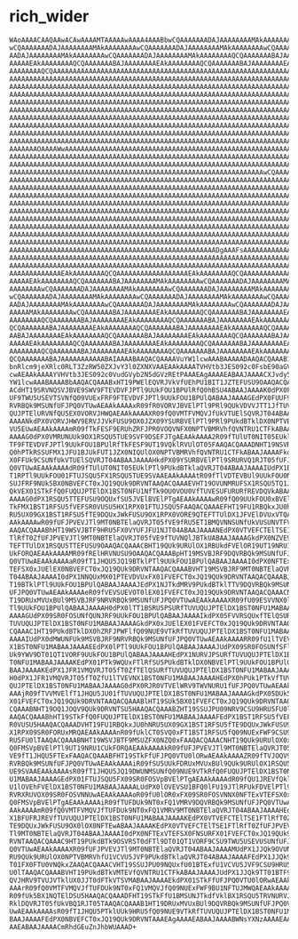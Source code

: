 # rich_wider

    WAoAAAACAAQAAwACAwAAAAMTAAAAAwAAAA4AAABbwCQAAAAAAADAJAAAAAAAAMAkAAAAAAAA
    wCQAAAAAAADAJAAAAAAAAMAkAAAAAAAAwCQAAAAAAADAJAAAAAAAAMAkAAAAAAAAwCQAAAAA
    AADAJAAAAAAAAMAkAAAAAAAAwCQAAAAAAADAJAAAAAAAAMAkAAAAAAAAQCQAAAAAAABAJAAA
    AAAAAEAkAAAAAAAAQCQAAAAAAABAJAAAAAAAAEAkAAAAAAAAQCQAAAAAAABAJAAAAAAAAEAk
    AAAAAAAAQCQAAAAAAAAAAAAAAAAAAAAAAAAAAAAAAAAAAAAAAAAAAAAAAAAAAAAAAAAAAAAA
    AAAAAAAAAAAAAAAAAAAAAAAAAAAAAAAAAAAAAAAAAAAAAAAAAAAAAAAAAAAAAAAAAAAAAAAA
    AAAAAAAAAAAAAAAAAAAAAAAAAAAAAAAAAAAAAAAAAAAAAAAAAAAAAAAAAAAAAAAAAAAAAAAA
    AAAAAAAAAAAAAAAAAAAAAAAAAAAAAAAAAAAAAAAAAAAAAAAAAAAAAAAAAAAAAAAAAAAAAAAA
    AAAAAAAAAAAAAAAAAAAAAAAAAAAAAAAAAAAAAAAAAAAAAAAAAAAAAAAAAAAAAAAAAAAAAAAA
    AAAAAAAAAAAAAAAAAAAAAAAAAAAAAAAAAAAAAAAAAAAAAAAAAAAAAAAAAAAAAAAAAAAAAAAA
    AAAAAAAAAAAAAAAAAAAAAAAAAAAAAAAAAAAAAAAAAAAAAAAAAAAAAAAAAAAAAAAAAAAAAAAA
    AAAAAAAAAAAAAAAAAAAAAAAAAAAAAAAAAAAAAAAAAAAAAAAAAAAAAAAAAAAAAAAAAAAAAAAA
    AAAAAAAAAAAAAAAAAAAAAAAAAAAAAAAAAAAAAAAAAAAAAAAAAAAAAAAAAAAAAAAAAAAAAAAA
    AAAAAAAAAAAAAAAAAAAAAAAAAAAAAAAAAAAAAAAAAAAAAAAAAAAAAAAAAAAAAAAAAAAAAAAA
    AAAAAAAOAAAAWwAAAAAAAAAAAAAAAAAAAAAAAAAAAAAAAAAAAAAAAAAAAAAAAAAAAAAAAAAA
    AAAAAAAAAAAAAAAAAAAAAAAAAAAAAAAAAAAAAAAAAAAAAAAAAAAAAAAAAAAAAAAAAAAAAAAA
    AAAAAAAAAAAAAAAAAAAAAAAAAAAAAAAAAAAAAAAAAAAAAAAAAAAAAAAAAAAAAAAAAAAAAAAA
    AAAAAAAAAAAAAAAAAAAAAAAAAAAAAAAAAAAAAAAAAAAAAAAAAAAAAAAAAAAAAAAAwCQAAAAA
    AAAAAAAAAAAAAAAAAAAAAAAAAAAAAAAAAAAAAAAAAAAAAAAAAAAAAAAAAAAAAAAAAAAAAAAA
    AAAAAAAAAAAAAAAAAAAAAAAAAAAAAAAAAAAAAAAAAAAAAAAAAAAAAAAAAAAAAAAAAAAAAAAA
    AAAAAAAAAAAAAAAAAAAAAAAAAAAAAAAAAAAAAAAAAAAAAAAAAAAAAAAAAAAAAAAAAAAAAAAA
    AAAAAAAAAAAAAAAAAAAAAAAAAAAAAAAAAAAAAAAAAAAAAAAAAAAAAAAAAAAAAAAAAAAAAAAA
    AAAAAAAAAAAAAAAAAAAAAAAAAAAAAAAAAAAAAAAAAAAAAAAAAAAAAAAAAAAAAAAAAAAAAAAA
    AAAAAAAAAAAAAAAAAAAAAAAAAAAAAAAAAAAAAAAAAAAAAAAAAAAAAAAAAAAAAAAAAAAAAAAA
    AAAAAAAAAAAAAAAAAAAAAAAAAAAAAAAAAAAAAAAAAAAAAAAAAAAAAAAAAAAAAAAAAAAAAAAA
    AAAAAAAAAAAAAAAAAAAAAAAAAAAAAAAAAAAAAAAAAAAAAAAAAAAAAAAAAAAAAAAAAAAAAAAA
    AAAAAAAAAAAAAAAAAAAAAAAAAAAAAAAAAAAAAAAAAAAAAAAAAAAAAAAAAAAAAAAAAAAAAAAA
    AAAAAAAAAAAAAAAAAAAAAAAAAAAAAAAAAAAAAAAAAAAAAAAAAAAADgAAAFsAAAAAAAAAAAAA
    AAAAAAAAAAAAAAAAAAAAAAAAAAAAAAAAAAAAAAAAAAAAAAAAAAAAAAAAAAAAAAAAAAAAAAAA
    AAAAAAAAAAAAAAAAAAAAAAAAAAAAAAAAAAAAAAAAAAAAAAAAAAAAAAAAAAAAAAAAAAAAAAAA
    AAAAAAAAAAAAAEAkAAAAAAAAQCQAAAAAAAAAAAAAAAAAAEAkAAAAAAAAQCQAAAAAAAAAAAAA
    AAAAAEAkAAAAAAAAQCQAAAAAAABAJAAAAAAAAMAkAAAAAAAAwCQAAAAAAADAJAAAAAAAAMAk
    AAAAAAAAwCQAAAAAAADAJAAAAAAAAMAkAAAAAAAAwCQAAAAAAADAJAAAAAAAAMAkAAAAAAAA
    wCQAAAAAAADAJAAAAAAAAMAkAAAAAAAAwCQAAAAAAADAJAAAAAAAAMAkAAAAAAAAwCQAAAAA
    AADAJAAAAAAAAMAkAAAAAAAAwCQAAAAAAADAJAAAAAAAAMAkAAAAAAAAwCQAAAAAAADAJAAA
    AAAAAMAkAAAAAAAAwCQAAAAAAABAJAAAAAAAAEAkAAAAAAAAQCQAAAAAAABAJAAAAAAAAEAk
    AAAAAAAAQCQAAAAAAABAJAAAAAAAAEAkAAAAAAAAQCQAAAAAAABAJAAAAAAAAEAkAAAAAAAA
    QCQAAAAAAABAJAAAAAAAAEAkAAAAAAAAQCQAAAAAAABAJAAAAAAAAEAkAAAAAAAAQCQAAAAA
    AABAJAAAAAAAAEAkAAAAAAAAQCQAAAAAAABAJAAAAAAAAEAkAAAAAAAAQCQAAAAAAABAJAAA
    AAAAAEAkAAAAAAAAQCQAAAAAAABAJAAAAAAAAEAkAAAAAAAAQCQAAAAAAABAJAAAAAAAAEAk
    AAAAAAAAQCQAAAAAAABAJAAAAAAAAEAkAAAAAAAAQCQAAAAAAABAJAAAAAAAAEAkAAAAAAAA
    QCQAAAAAAABAJAAAAAAAAAAABAIAAAABAAQACQAAAAVuYW1lcwAAABAAAAADAAQACQAAAB1F
    bnRlcm9jeXRlc0RLT3ZzRW50ZXJvY3l0ZXNXVAAEAAkAAAATVHVtb3JES092c0FsbE90aGVy
    cwAEAAkAAAAYVHVtb3JES092c0VudGVyb2N5dGVzREtPAAAEAgAAAAEABAAJAAAACXJvdy5u
    YW1lcwAAABAAAABbAAQACQAAABxHT19PWElEQVRJVkVfUEhPU1BIT1JZTEFUSU9OAAQACQAA
    ACdHT19SRVNQSVJBVE9SWV9FTEVDVFJPTl9UUkFOU1BPUlRfQ0hBSU4ABAAJAAAAK0dPX0FU
    UF9TWU5USEVTSVNfQ09VUExFRF9FTEVDVFJPTl9UUkFOU1BPUlQABAAJAAAAGEdPX0FUUF9N
    RVRBQk9MSUNfUFJPQ0VTUwAEAAkAAAAxR09fR0VORVJBVElPTl9PRl9QUkVDVVJTT1JfTUVU
    QUJPTElURVNfQU5EX0VORVJHWQAEAAkAAAAXR09fQ0VMTFVMQVJfUkVTUElSQVRJT04ABAAJ
    AAAANkdPX0VORVJHWV9ERVJJVkFUSU9OX0JZX09YSURBVElPTl9PRl9PUkdBTklDX0NPTVBP
    VU5EUwAEAAkAAAAmR09fTkFESF9ERUhZRFJPR0VOQVNFX0NPTVBMRVhfQVNTRU1CTFkABAAJ
    AAAAG0dPX0VMRUNUUk9OX1RSQU5TUE9SVF9DSEFJTgAEAAkAAAA2R09fTUlUT0NIT05EUklB
    TF9FTEVDVFJPTl9UUkFOU1BPUlRfTkFESF9UT19VQklRVUlOT05FAAQACQAAADNHT19NSVRP
    Q0hPTkRSSUFMX1JFU1BJUkFUT1JZX0NIQUlOX0NPTVBMRVhfQVNTRU1CTFkABAAJAAAAFkdP
    X0FFUk9CSUNfUkVTUElSQVRJT04ABAAJAAAAHkdPX09YSURBVElPTl9SRURVQ1RJT05fUFJP
    Q0VTUwAEAAkAAAAdR09fTUlUT0NIT05EUklPTl9PUkdBTklaQVRJT04ABAAJAAAAIUdPX1BS
    T1RPTl9UUkFOU01FTUJSQU5FX1RSQU5TUE9SVAAEAAkAAAAtR09fTlVDTEVBUl9UUkFOU0NS
    SUJFRF9NUk5BX0NBVEFCT0xJQ19QUk9DRVNTAAQACQAAAEVHT19OVUNMRUFSX1RSQU5TQ1JJ
    QkVEX01STkFfQ0FUQUJPTElDX1BST0NFU1NfTk9OU0VOU0VfTUVESUFURURfREVDQVkABAAJ
    AAAAG0dPX1RSQU5TTEFUSU9OQUxfSU5JVElBVElPTgAEAAkAAAAwR09fQ09UUkFOU0xBVElP
    TkFMX1BST1RFSU5fVEFSR0VUSU5HX1RPX01FTUJSQU5FAAQACQAAAEFHT19FU1RBQkxJU0hN
    RU5UX09GX1BST1RFSU5fTE9DQUxJWkFUSU9OX1RPX0VORE9QTEFTTUlDX1JFVElDVUxVTQAE
    AAkAAAAwR09fUFJPVEVJTl9MT0NBTElaQVRJT05fVE9fRU5ET1BMQVNNSUNfUkVUSUNVTFVN
    AAQACQAAABhHT19WSVJBTF9HRU5FX0VYUFJFU1NJT04ABAAJAAAANEdPX0VTVEFCTElTSE1F
    TlRfT0ZfUFJPVEVJTl9MT0NBTElaQVRJT05fVE9fTUVNQlJBTkUABAAJAAAAGkdPX0NZVE9Q
    TEFTTUlDX1RSQU5TTEFUSU9OAAQACQAAACBHT19QUk9URUlOX1RBUkdFVElOR19UT19NRU1C
    UkFORQAEAAkAAAAMR09fRElHRVNUSU9OAAQACQAAABpHT19MSVBJRF9DQVRBQk9MSUNfUFJP
    Q0VTUwAEAAkAAAAaR09fT1JHQU5JQ19BTklPTl9UUkFOU1BPUlQABAAJAAAAI0dPX0NFTExV
    TEFSX0xJUElEX0NBVEFCT0xJQ19QUk9DRVNTAAQACQAAABVHT19MSVBJRF9MT0NBTElaQVRJ
    T04ABAAJAAAAI0dPX1NNQUxMX01PTEVDVUxFX01FVEFCT0xJQ19QUk9DRVNTAAQACQAAABJH
    T19BTklPTl9UUkFOU1BPUlQABAAJAAAAJEdPX1NJTkdMRV9PUkdBTklTTV9DQVRBQk9MSUNf
    UFJPQ0VTUwAEAAkAAAAeR09fVEVSUEVOT0lEX01FVEFCT0xJQ19QUk9DRVNTAAQACQAAACNH
    T19DRUxMVUxBUl9MSVBJRF9NRVRBQk9MSUNfUFJPQ0VTUwAEAAkAAAAXR09fU09ESVVNX0lP
    Tl9UUkFOU1BPUlQABAAJAAAAH0dPX0lTT1BSRU5PSURfTUVUQUJPTElDX1BST0NFU1MABAAJ
    AAAAGUdPX09SR0FOSUNfQUNJRF9UUkFOU1BPUlQABAAJAAAAIkdPX05FVVRSQUxfTElQSURf
    TUVUQUJPTElDX1BST0NFU1MABAAJAAAAGkdPX0xJUElEX01FVEFCT0xJQ19QUk9DRVNTAAQA
    CQAAAC1HT19PUkdBTklDX0hZRFJPWFlfQ09NUE9VTkRfTUVUQUJPTElDX1BST0NFU1MABAAJ
    AAAAIUdPX0dMWUNFUk9MSVBJRF9NRVRBQk9MSUNfUFJPQ0VTUwAEAAkAAAARR09fU1lTVEVN
    X1BST0NFU1MABAAJAAAAEEdPX0lPTl9UUkFOU1BPUlQABAAJAAAAJUdPX09SR0FOSUNfSFlE
    Uk9YWV9DT01QT1VORF9UUkFOU1BPUlQABAAJAAAAHEdPX1NURVJPSURfTUVUQUJPTElDX1BS
    T0NFU1MABAAJAAAAKEdPX01PTk9WQUxFTlRfSU5PUkdBTklDX0NBVElPTl9UUkFOU1BPUlQA
    BAAJAAAAKEdPX1JFR1VMQVRJT05fT0ZfTElQSURfTUVUQUJPTElDX1BST0NFU1MABAAJAAAA
    H0dPX1JFR1VMQVRJT05fT0ZfU1lTVEVNX1BST0NFU1MABAAJAAAAHEdPX0hPUk1PTkVfTUVU
    QUJPTElDX1BST0NFU1MABAAJAAAAG0dPX0RJR0VTVElWRV9TWVNURU1fUFJPQ0VTUwAEAAkA
    AAAjR09fTVVMVElfT1JHQU5JU01fTUVUQUJPTElDX1BST0NFU1MABAAJAAAAGkdPX05DUk5B
    X01FVEFCT0xJQ19QUk9DRVNTAAQACQAAABlHT19SUk5BX01FVEFCT0xJQ19QUk9DRVNTAAQA
    CQAAABNHT19OQ1JOQV9QUk9DRVNTSU5HAAQACQAAABZHT19SSUJPU09NRV9CSU9HRU5FU0lT
    AAQACQAAABhHT19STkFfQ0FUQUJPTElDX1BST0NFU1MABAAJAAAAFEdPX1BST1RFSU5fVEFS
    R0VUSU5HAAQACQAAADVHT19FU1RBQkxJU0hNRU5UX09GX1BST1RFSU5fTE9DQUxJWkFUSU9O
    X1RPX09SR0FORUxMRQAEAAkAAAAnR09fUklCT05VQ0xFT1BST1RFSU5fQ09NUExFWF9CSU9H
    RU5FU0lTAAQACQAAABNHT19WSVJBTF9MSUZFX0NZQ0xFAAQACQAAACNHT19QUk9URUlOX0xP
    Q0FMSVpBVElPTl9UT19NRU1CUkFORQAEAAkAAAAkR09fUFJPVEVJTl9MT0NBTElaQVRJT05f
    VE9fT1JHQU5FTExFAAQACQAAABFHT19STkFfUFJPQ0VTU0lORwAEAAkAAAAZR09fTVJOQV9N
    RVRBQk9MSUNfUFJPQ0VTUwAEAAkAAAAiR09fSU5UUkFDRUxMVUxBUl9QUk9URUlOX1RSQU5T
    UE9SVAAEAAkAAAAsR09fT1JHQU5JQ19DWUNMSUNfQ09NUE9VTkRfQ0FUQUJPTElDX1BST0NF
    U1MABAAJAAAAGEdPX01FTUJSQU5FX09SR0FOSVpBVElPTgAEAAkAAAAdR09fQU1JREVfQklP
    U1lOVEhFVElDX1BST0NFU1MABAAJAAAALUdPX0lOVEVSU1BFQ0lFU19JTlRFUkFDVElPTl9C
    RVRXRUVOX09SR0FOSVNNUwAEAAkAAAAoR09fU0lOR0xFX09SR0FOSVNNX0NFTExVTEFSX0xP
    Q0FMSVpBVElPTgAEAAkAAAAiR09fTUFDUk9NT0xFQ1VMRV9DQVRBQk9MSUNfUFJPQ0VTUwAE
    AAkAAAAmR09fQ0VMTFVMQVJfTUFDUk9NT0xFQ1VMRV9MT0NBTElaQVRJT04ABAAJAAAAHEdP
    X1BFUFRJREVfTUVUQUJPTElDX1BST0NFU1MABAAJAAAAKEdPX0VTVEFCTElTSE1FTlRfT0Zf
    TE9DQUxJWkFUSU9OX0lOX0NFTEwABAAJAAAAKEdPX0VTVEFCTElTSE1FTlRfT0ZfUFJPVEVJ
    Tl9MT0NBTElaQVRJT04ABAAJAAAAI0dPX0NFTExVTEFSX0FNSURFX01FVEFCT0xJQ19QUk9D
    RVNTAAQACQAAAC9HT19PUkdBTk9OSVRST0dFTl9DT01QT1VORF9CSU9TWU5USEVUSUNfUFJP
    Q0VTUwAEAAkAAAAXR09fUFJPVEVJTl9MT0NBTElaQVRJT04ABAAJAAAAMUdPX1JJQk9OVUNM
    RU9QUk9URUlOX0NPTVBMRVhfU1VCVU5JVF9PUkdBTklaQVRJT04ABAAJAAAAFEdPX1JJQk9T
    T01FX0FTU0VNQkxZAAQACQAAACVHT19SSUJPU09NQUxfU01BTExfU1VCVU5JVF9CSU9HRU5F
    U0lTAAQACQAAABVHT19PUkdBTkVMTEVfQVNTRU1CTFkABAAJAAAAJUdPX1JJQk9TT01BTF9M
    QVJHRV9TVUJVTklUX0JJT0dFTkVTSVMABAAJAAAAEkdPX01STkFfUFJPQ0VTU0lORwAEAAkA
    AAArR09fQ0VMTFVMQVJfTUFDUk9NT0xFQ1VMQVJfQ09NUExFWF9BU1NFTUJMWQAEAAkAAAAP
    R09fUk5BX1NQTElDSU5HAAQACQAAADFHT19STkFfU1BMSUNJTkdfVklBX1RSQU5TRVNURVJJ
    RklDQVRJT05fUkVBQ1RJT05TAAQACQAAAB1HT19DRUxMVUxBUl9DQVRBQk9MSUNfUFJPQ0VT
    UwAEAAkAAAAsR09fT1JHQU5PTklUUk9HRU5fQ09NUE9VTkRfTUVUQUJPTElDX1BST0NFU1MA
    BAAJAAAAFEdPX0NBVEFCT0xJQ19QUk9DRVNTAAAEAgAAAAEABAAJAAAABWNsYXNzAAAAEAAA
    AAEABAAJAAAACmRhdGEuZnJhbWUAAAD+

